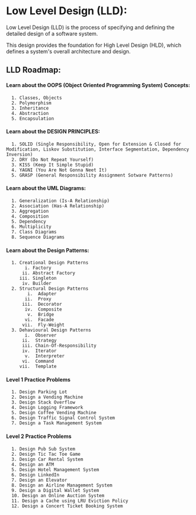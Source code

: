 # Low Level Design (LLD):
Low Level Design (LLD) is the process of specifying and defining the detailed design of a software system.

This design provides the foundation for High Level Design (HLD), which defines a system's overall architecture and design.

## LLD Roadmap:
#### Learn about the OOPS (Object Oriented Programming System) Concepts:
      1. Classes, Objects
      2. Polymorphism
      3. Inheritance
      4. Abstraction
      5. Encapsulation
#### Learn about the DESIGN PRINCIPLES:
      1. SOLID (Single Responsibility, Open for Extension & Closed for Modification, Liskov Substitution, Interface Segmentation, Dependency Inversion)
      2. DRY (Do Not Repeat Yourself)
      3. KISS (Keep It Simple Stupid)
      4. YAGNI (You Are Not Gonna Neet It)
      5. GRASP (General Responsibility Assignment Sotware Patterns)
#### Learn about the UML Diagrams:
      1. Generalization (Is-A Relationship)
      2. Association (Has-A Relationship)
      3. Aggregation
      4. Composition
      5. Dependency
      6. Multiplicity
      7. Class Diagrams
      8. Sequence Diagrams
#### Learn about the Design Patterns:
      1. Creational Design Patterns
           i. Factory
          ii. Abstract Factory
         iii. Singleton
          iv. Builder
      2. Structural Design Patterns
            i.  Adapter
           ii.  Proxy
          iii.  Decorator
           iv.  Composite
            v.  Bridge
           vi.  Facade
          vii.  Fly-Weight
      3. Dehavioural Design Patterns
           i.  Observer
          ii.  Strategy
          iii. Chain-Of-Responsibility
          iv.  Iterator
           v.  Interpreter
          vi.  Command
         vii.  Template

#### Level 1 Practice Problems
      1. Design Parking Lot
      2. Design a Vending Machine
      3. Design Stack Overflow
      4. Design Logging Framework
      5. Design Coffee Vending Machine
      6. Design Traffic Signal Control System
      7. Design a Task Management System

#### Level 2 Practice Problems
      1. Design Pub Sub System
      2. Design Tic Tac Toe Game
      3. Design Car Rental System
      4. Design an ATM
      5. Design Hotel Management System
      6. Design LinkedIn
      7. Design an Elevator
      8. Design an Airline Management System
      9. Design a Digital Wallet System
      10. Design an Online Auction System
      11. Design a Cache using LRU Eviction Policy
      12. Design a Concert Ticket Booking System

